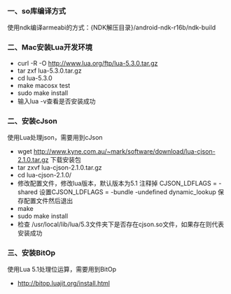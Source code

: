 ### 一、so库编译方式
使用ndk编译armeabi的方式：{NDK解压目录}/android-ndk-r16b/ndk-build

### 二、Mac安装Lua开发环境
- curl -R -O http://www.lua.org/ftp/lua-5.3.0.tar.gz
- tar zxf lua-5.3.0.tar.gz
- cd lua-5.3.0
- make macosx test
- sudo make install
- 输入lua -v查看是否安装成功

### 二、安装cJson
使用Lua处理json，需要用到cJson
- wget http://www.kyne.com.au/~mark/software/download/lua-cjson-2.1.0.tar.gz 下载安装包
- tar zxvf lua-cjson-2.1.0.tar.gz
- cd lua-cjson-2.1.0/
- 修改配置文件，修改lua版本，默认版本为5.1
  注释掉 CJSON_LDFLAGS = -shared
  设置CJSON_LDFLAGS = -bundle -undefined dynamic_lookup
  保存配置文件然后退出
- make
- sudo make install
- 检查 /usr/local/lib/lua/5.3文件夹下是否存在cjson.so文件，如果存在则代表安装成功

### 三、安装BitOp
使用Lua 5.1处理位运算，需要用到BitOp
- http://bitop.luajit.org/install.html